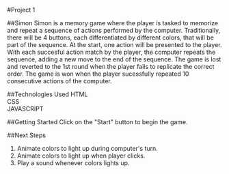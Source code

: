 #Project 1


##Simon
Simon is a memory game where the player is tasked to memorize and repeat a sequence of actions performed by the computer. Traditionally, there will be 4 buttons, each differentiated by different colors, that will be part of the sequence. At the start, one action will be presented to the player. With each succesful action match by the player, the computer repeats the sequence, adding a new move to the end of the sequence. The game is lost and reverted to the 1st round when the player fails to replicate the correct order. The game is won when the player sucessfully repeated 10 consecutive actions of the computer.


##Technologies Used
HTML
<BR>
CSS
<BR>
JAVASCRIPT

##Getting Started
Click on the "Start" button to begin the game.

##Next Steps
1. Animate colors to light up during computer's turn.
2. Animate colors to light up when player clicks.
2. Play a sound whenever colors lights up.



